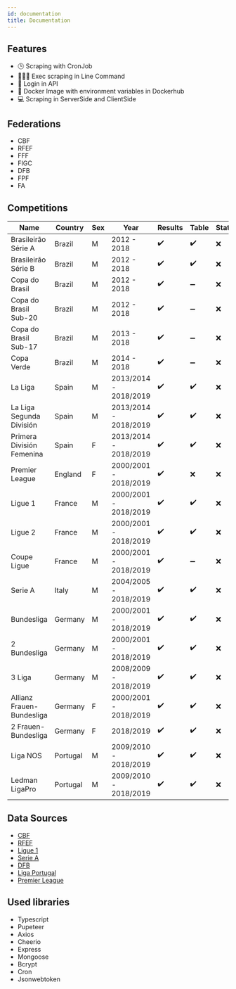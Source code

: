```yaml
---
id: documentation
title: Documentation
---
```


## Features

- 🕒 Scraping with CronJob
- 👨🏾‍💻 Exec scraping in Line Command
- 🔐 Login in API
- 🐋 Docker Image with environment variables in Dockerhub
- 💻 Scraping in ServerSide and ClientSide

## Federations

- CBF
- RFEF
- FFF
- FIGC
- DFB
- FPF
- FA

## Competitions

| Name                      | Country  | Sex | Year                  | Results | Table | Statistics | Flags |
| ------------------------- | -------- | --- | --------------------- | ------- | ----- | ---------- | ----- |
| Brasileirão Série A       | Brazil   | M   | 2012 - 2018           | ✔️      | ✔️    | ❌         | ✔️    |
| Brasileirão Série B       | Brazil   | M   | 2012 - 2018           | ✔️      | ✔️    | ❌         | ✔️    |
| Copa do Brasil            | Brazil   | M   | 2012 - 2018           | ✔️      | ➖    | ❌         | ✔️    |
| Copa do Brasil Sub-20     | Brazil   | M   | 2012 - 2018           | ✔️      | ➖    | ❌         | ✔️    |
| Copa do Brasil Sub-17     | Brazil   | M   | 2013 - 2018           | ✔️      | ➖    | ❌         | ✔️    |
| Copa Verde                | Brazil   | M   | 2014 - 2018           | ✔️      | ➖    | ❌         | ✔️    |
| La Liga                   | Spain    | M   | 2013/2014 - 2018/2019 | ✔️      | ✔️    | ❌         | ❌    |
| La Liga Segunda División  | Spain    | M   | 2013/2014 - 2018/2019 | ✔️      | ✔️    | ❌         | ❌    |
| Primera División Femenina | Spain    | F   | 2013/2014 - 2018/2019 | ✔️      | ✔️    | ❌         | ❌    |
| Premier League            | England  | F   | 2000/2001 - 2018/2019 | ✔️      | ❌    | ❌         | ❌    |
| Ligue 1                   | France   | M   | 2000/2001 - 2018/2019 | ✔️      | ✔️    | ❌         | ✔️    |
| Ligue 2                   | France   | M   | 2000/2001 - 2018/2019 | ✔️      | ✔️    | ❌         | ✔️    |
| Coupe Ligue               | France   | M   | 2000/2001 - 2018/2019 | ✔️      | ➖    | ❌         | ✔️    |
| Serie A                   | Italy    | M   | 2004/2005 - 2018/2019 | ✔️      | ✔️    | ❌         | ✔️    |
| Bundesliga                | Germany  | M   | 2000/2001 - 2018/2019 | ✔️      | ✔️    | ❌         | ✔️    |
| 2 Bundesliga              | Germany  | M   | 2000/2001 - 2018/2019 | ✔️      | ✔️    | ❌         | ✔️    |
| 3 Liga                    | Germany  | M   | 2008/2009 - 2018/2019 | ✔️      | ✔️    | ❌         | ✔️    |
| Allianz Frauen-Bundesliga | Germany  | F   | 2000/2001 - 2018/2019 | ✔️      | ✔️    | ❌         | ✔️    |
| 2 Frauen-Bundesliga       | Germany  | F   | 2018/2019             | ✔️      | ✔️    | ❌         | ✔️    |
| Liga NOS                  | Portugal | M   | 2009/2010 - 2018/2019 | ✔️      | ✔️    | ❌         | ❌    |
| Ledman LigaPro            | Portugal | M   | 2009/2010 - 2018/2019 | ✔️      | ✔️    | ❌         | ❌    |

## Data Sources

- [CBF](http://cbf.com.br/)
- [RFEF](http://www.rfef.es/)
- [Ligue 1](https://www.ligue1.com/)
- [Serie A](http://www.legaseriea.it/)
- [DFB](https://www.dfb.de/)
- [Liga Portugal](http://ligaportugal.pt/)
- [Premier League](https://www.premierleague.com/)

## Used libraries

- Typescript
- Pupeteer
- Axios
- Cheerio
- Express
- Mongoose
- Bcrypt
- Cron
- Jsonwebtoken
